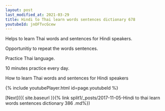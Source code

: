```yaml
---
layout: post
last_modified_at: 2021-03-29
title: Hindi to Thai learn words sentences dictionary 678 
youtubeId: jnOFTvcGcew
---
```

 
 
Helps to learn Thai words and sentences for Hindi speakers.

Opportunitiy to repeat the words sentences. 

Practice Thai language. 
 
10 minutes practice every day. 
 
How to learn Thai words and sentences for Hindi speakers 
 
{% include youtubePlayer.html id=page.youtubeId %}
 
 
[Next]({{ site.baseurl }}{% link  split1/_posts/2017-11-05-Hindi to thai learn words sentences dictionary 386 .md%})
 
